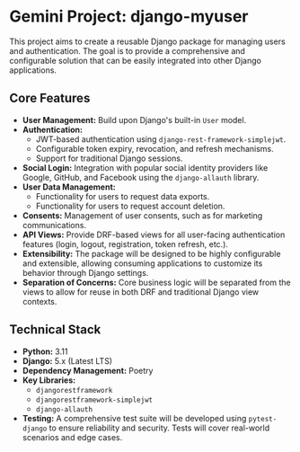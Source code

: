 # Gemini Project: django-myuser

This project aims to create a reusable Django package for managing users and authentication. The goal is to provide a comprehensive and configurable solution that can be easily integrated into other Django applications.

## Core Features

*   **User Management:** Build upon Django's built-in `User` model.
*   **Authentication:**
    *   JWT-based authentication using `django-rest-framework-simplejwt`.
    *   Configurable token expiry, revocation, and refresh mechanisms.
    *   Support for traditional Django sessions.
*   **Social Login:** Integration with popular social identity providers like Google, GitHub, and Facebook using the `django-allauth` library.
*   **User Data Management:**
    *   Functionality for users to request data exports.
    *   Functionality for users to request account deletion.
*   **Consents:** Management of user consents, such as for marketing communications.
*   **API Views:** Provide DRF-based views for all user-facing authentication features (login, logout, registration, token refresh, etc.).
*   **Extensibility:** The package will be designed to be highly configurable and extensible, allowing consuming applications to customize its behavior through Django settings.
*   **Separation of Concerns:** Core business logic will be separated from the views to allow for reuse in both DRF and traditional Django view contexts.

## Technical Stack

*   **Python:** 3.11
*   **Django:** 5.x (Latest LTS)
*   **Dependency Management:** Poetry
*   **Key Libraries:**
    *   `djangorestframework`
    *   `djangorestframework-simplejwt`
    *   `django-allauth`
*   **Testing:** A comprehensive test suite will be developed using `pytest-django` to ensure reliability and security. Tests will cover real-world scenarios and edge cases.
